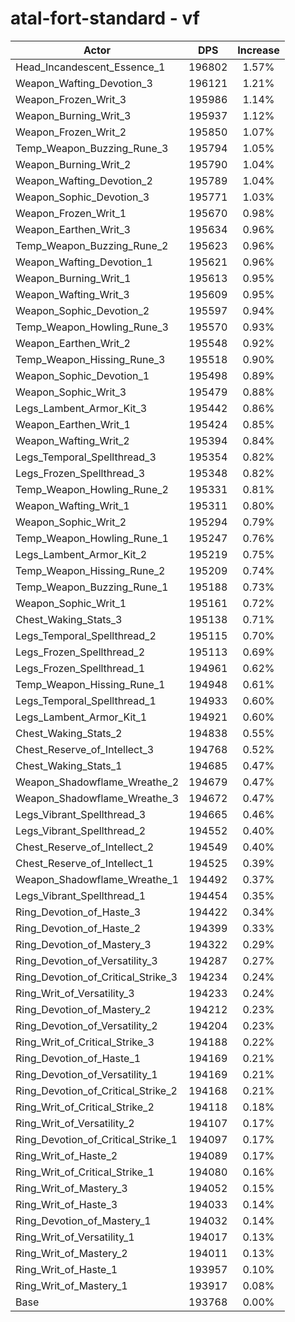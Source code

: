 # atal-fort-standard - vf
| Actor | DPS | Increase |
|---|:---:|:---:|
|Head_Incandescent_Essence_1|196802|1.57%|
|Weapon_Wafting_Devotion_3|196121|1.21%|
|Weapon_Frozen_Writ_3|195986|1.14%|
|Weapon_Burning_Writ_3|195937|1.12%|
|Weapon_Frozen_Writ_2|195850|1.07%|
|Temp_Weapon_Buzzing_Rune_3|195794|1.05%|
|Weapon_Burning_Writ_2|195790|1.04%|
|Weapon_Wafting_Devotion_2|195789|1.04%|
|Weapon_Sophic_Devotion_3|195771|1.03%|
|Weapon_Frozen_Writ_1|195670|0.98%|
|Weapon_Earthen_Writ_3|195634|0.96%|
|Temp_Weapon_Buzzing_Rune_2|195623|0.96%|
|Weapon_Wafting_Devotion_1|195621|0.96%|
|Weapon_Burning_Writ_1|195613|0.95%|
|Weapon_Wafting_Writ_3|195609|0.95%|
|Weapon_Sophic_Devotion_2|195597|0.94%|
|Temp_Weapon_Howling_Rune_3|195570|0.93%|
|Weapon_Earthen_Writ_2|195548|0.92%|
|Temp_Weapon_Hissing_Rune_3|195518|0.90%|
|Weapon_Sophic_Devotion_1|195498|0.89%|
|Weapon_Sophic_Writ_3|195479|0.88%|
|Legs_Lambent_Armor_Kit_3|195442|0.86%|
|Weapon_Earthen_Writ_1|195424|0.85%|
|Weapon_Wafting_Writ_2|195394|0.84%|
|Legs_Temporal_Spellthread_3|195354|0.82%|
|Legs_Frozen_Spellthread_3|195348|0.82%|
|Temp_Weapon_Howling_Rune_2|195331|0.81%|
|Weapon_Wafting_Writ_1|195311|0.80%|
|Weapon_Sophic_Writ_2|195294|0.79%|
|Temp_Weapon_Howling_Rune_1|195247|0.76%|
|Legs_Lambent_Armor_Kit_2|195219|0.75%|
|Temp_Weapon_Hissing_Rune_2|195209|0.74%|
|Temp_Weapon_Buzzing_Rune_1|195188|0.73%|
|Weapon_Sophic_Writ_1|195161|0.72%|
|Chest_Waking_Stats_3|195138|0.71%|
|Legs_Temporal_Spellthread_2|195115|0.70%|
|Legs_Frozen_Spellthread_2|195113|0.69%|
|Legs_Frozen_Spellthread_1|194961|0.62%|
|Temp_Weapon_Hissing_Rune_1|194948|0.61%|
|Legs_Temporal_Spellthread_1|194933|0.60%|
|Legs_Lambent_Armor_Kit_1|194921|0.60%|
|Chest_Waking_Stats_2|194838|0.55%|
|Chest_Reserve_of_Intellect_3|194768|0.52%|
|Chest_Waking_Stats_1|194685|0.47%|
|Weapon_Shadowflame_Wreathe_2|194679|0.47%|
|Weapon_Shadowflame_Wreathe_3|194672|0.47%|
|Legs_Vibrant_Spellthread_3|194665|0.46%|
|Legs_Vibrant_Spellthread_2|194552|0.40%|
|Chest_Reserve_of_Intellect_2|194549|0.40%|
|Chest_Reserve_of_Intellect_1|194525|0.39%|
|Weapon_Shadowflame_Wreathe_1|194492|0.37%|
|Legs_Vibrant_Spellthread_1|194454|0.35%|
|Ring_Devotion_of_Haste_3|194422|0.34%|
|Ring_Devotion_of_Haste_2|194399|0.33%|
|Ring_Devotion_of_Mastery_3|194322|0.29%|
|Ring_Devotion_of_Versatility_3|194287|0.27%|
|Ring_Devotion_of_Critical_Strike_3|194234|0.24%|
|Ring_Writ_of_Versatility_3|194233|0.24%|
|Ring_Devotion_of_Mastery_2|194212|0.23%|
|Ring_Devotion_of_Versatility_2|194204|0.23%|
|Ring_Writ_of_Critical_Strike_3|194188|0.22%|
|Ring_Devotion_of_Haste_1|194169|0.21%|
|Ring_Devotion_of_Versatility_1|194169|0.21%|
|Ring_Devotion_of_Critical_Strike_2|194168|0.21%|
|Ring_Writ_of_Critical_Strike_2|194118|0.18%|
|Ring_Writ_of_Versatility_2|194107|0.17%|
|Ring_Devotion_of_Critical_Strike_1|194097|0.17%|
|Ring_Writ_of_Haste_2|194089|0.17%|
|Ring_Writ_of_Critical_Strike_1|194080|0.16%|
|Ring_Writ_of_Mastery_3|194052|0.15%|
|Ring_Writ_of_Haste_3|194033|0.14%|
|Ring_Devotion_of_Mastery_1|194032|0.14%|
|Ring_Writ_of_Versatility_1|194017|0.13%|
|Ring_Writ_of_Mastery_2|194011|0.13%|
|Ring_Writ_of_Haste_1|193957|0.10%|
|Ring_Writ_of_Mastery_1|193917|0.08%|
|Base|193768|0.00%|
